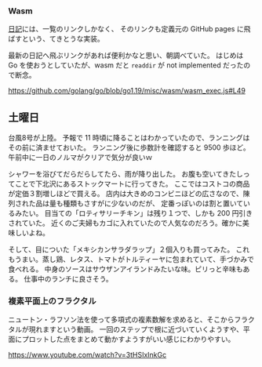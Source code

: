 ### Wasm

[日記](https://toasa.github.io/diary.html)には、一覧のリンクしかなく、
そのリンクも定義元の GitHub pages に飛ばすという、てきとうな実装。

最新の日記へ飛ぶリンクがあれば便利かなと思い、朝調べていた。
はじめは　Go を使おうとしていたが、wasm だと `readdir` が not implemented だったので断念。

https://github.com/golang/go/blob/go1.19/misc/wasm/wasm_exec.js#L49

## 土曜日

台風8号が上陸。
予報で 11 時頃に降ることはわかっていたので、ランニングはその前に済ませておいた。
ランニング後に歩数計を確認すると 9500 歩ほど。
午前中に一日のノルマがクリアで気分が良いｗ

シャワーを浴びてだらだらしてたら、雨が降り出した。
お腹も空いてきたしってことで下北沢にあるストックマートに行ってきた。
ここではコストコの商品が定価３割増しほどで買える。
店内は大きめのコンビニほどの広さなので、陳列された品は量も種類もさすがに少ないのだが、
定番っぽいのは割と置いているみたい。
目当ての「ロティサリーチキン」は残り１つで、しかも 200 円引きされていた。
近くのご夫婦もカゴに入れていたので人気なのだろう。確かに美味しいよね。

そして、目についた「メキシカンサラダラップ」２個入りも買ってみた。
これもうまい。蒸し鶏、レタス、トマトがトルティーヤに包まれていて、手づかみで食べれる。
中身のソースはサウザンアイランドみたいな味。ピリっと辛味もある。
仕事中のランチに良さそう。

### 複素平面上のフラクタル

ニュートン・ラフソン法を使って多項式の複素数解を求めると、そこからフラクタルが現れますという動画。
一回のステップで根に近づいていくようすや、平面にプロットした点をまとめて動かすようすがいい感じにわかりやすい。

https://www.youtube.com/watch?v=3tHSIxInkGc